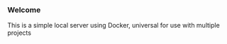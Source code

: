 ### Welcome ###

This is a simple local server using Docker, universal for use with multiple projects
